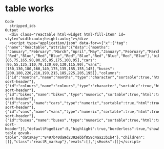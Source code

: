# table works

    Code
      stripped_ids
    Output
      <div class="reactable html-widget html-fill-item" id= style="width:auto;height:auto;"></div>
      <script type="application/json" data-for=>{"x":{"tag":{"name":"Reactable","attribs":{"data":{"months":["January","February","March","April","May","January","February","March","April","May"],"colours":["Red","Blue","Red","Blue","Red","Blue","Red","Blue","Red","Blue"],"bikes":[85,75,165,90,80,95,85,175,100,95],"cars":[95,55,125,110,70,120,60,130,115,90],"vans":[150,130,180,160,140,175,135,185,155,145],"buses":[200,180,220,210,190,215,185,225,205,195]},"columns":[{"id":"months","name":"months","type":"character","sortable":true,"html":true,"na":"NA","align":"left","headerClassName":"bar-sort-header"},{"id":"colours","name":"colours","type":"character","sortable":true,"html":true,"na":"NA","align":"left","headerClassName":"bar-sort-header"},{"id":"bikes","name":"bikes","type":"numeric","sortable":true,"html":true,"na":"NA","align":"left","headerClassName":"bar-sort-header"},{"id":"cars","name":"cars","type":"numeric","sortable":true,"html":true,"na":"NA","align":"left","headerClassName":"bar-sort-header"},{"id":"vans","name":"vans","type":"numeric","sortable":true,"html":true,"na":"NA","align":"left","headerClassName":"bar-sort-header"},{"id":"buses","name":"buses","type":"numeric","sortable":true,"html":true,"na":"NA","align":"left","headerClassName":"bar-sort-header"}],"defaultPageSize":5,"highlight":true,"borderless":true,"showSortIcon":false,"className":"gov-table govuk-table","dataKey":"8497b40da9d2392ebbf859c4aa23b1b4"},"children":[]},"class":"reactR_markup"},"evals":[],"jsHooks":[]}</script>

